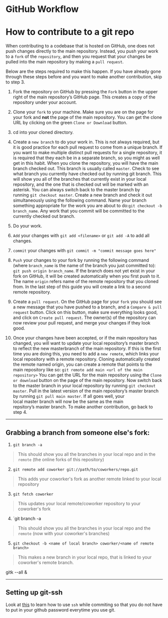 # GitHub Workflow

# How to contribute to a git repo

When contributing to a codebase that is hosted on GitHub, one does not push changes directly to the main repository. Instead, you push your work to a `fork` of the `repository`, and then you request that your changes be pulled into the main repository by making a `pull request`.

Below are the steps required to make this happen. If you have already gone through these steps before and you want to make another contribution, skip to step 3.

1.	Fork the repository on GitHub by pressing the `Fork` button in the upper right of the main repository’s GitHub page. This creates a copy of the repository under your account.

2.	Clone your `fork` to your machine. Make sure you are on the page for your fork and **not** the page of the main repository. You can get the clone URL by clicking on the green `Clone or Download` button.

3.	cd into your cloned directory.

4.	Create a `new branch` to do your work in. This is not always required, but it is good practice for each pull request to come from a unique branch. If you want to make multiple distinct pull requests for a single repository, it is required that they each be in a separate branch, so you might as well get in this habit. When you clone the repository, you will have the main branch checked out. This branch is usually called `master`. Check to see what branch you currently have checked out by running git branch. This will show you all of the branches that currently exist in your local repository, and the one that is checked out will be marked with an asterisk. You can always switch back to the master branch by running `git checkout master`. Create a new branch and check it out simultaneously using the following command. Name your branch something appropriate for the work you are about to do:`git checkout -b branch_name`. Any work that you commit will be committed to the currently checked out branch.

5.	Do your work.

6.	`Add` your changes with `git add <filename>` or `git add -A` to add all changes.

7. 	`commit` your changes with `git commit -m "commit message goes here"`

8.	`Push` your changes to your fork by running the following command (where `branch_name` is the name of the branch you just committed to): `git push origin branch_name`. If the branch does not yet exist in your fork on GitHub, it will be created automatically when you first push to it. The name `origin` refers name of the remote repository that you cloned from. In the last step of this guide you will create a link to a second remote repository.

9.	Create a `pull request`. On the GitHub page for your `fork` you should see a new message that you have pushed to a branch, and a `Compare & pull request` button. Click on this button, make sure everything looks good, and click on `Create pull request`. The owner(s) of the repository can now review your pull request, and merge your changes if they look good.

10.	Once your changes have been accepted, or if the main repository has changed, you will want to update your local repository’s master branch to reflect the new masterbranch of the main repository. If this is the first time you are doing this, you need to add a `new remote`, which links your local repository with a remote repository. Cloning automatically created the remote named origin, you can create a remote that points to the main repository like so: `git remote add main <url of the main repository>` You can get the URL for the main repository using the `Clone or download` button on the page of the main repository. Now switch back to the master branch in your local repository by running `git checkout master`. Pull in the latest version of the main repository’s master branch by running `git pull main master`. If all goes well, your local master branch will now be the same as the main repsitory’s master branch. To make another contribution, go back to step 4.
___
## Grabbing a branch from someone else's fork:

1. `git branch -a`
> This should show you all the branches in your local repo and in the `remote` (the online forks of this repository)
2. `git remote add coworker git://path/to/coworkers/repo.git`
> This adds your coworker's fork as another remote linked to your local repository
3. `git fetch coworker`
> This updates your local remote/coworker repository to your coworker's fork
4. `git branch -a
> This should show you all the branches in your local repo and the `remote` (now with your coworker's branches)
5. `git checkout -b <name of local branch> coworker/<name of remote branch>`
> This makes a new branch in your local repo, that is linked to your coworker's remote branch.


gitk --all &

____
## Setting up git-ssh
Look at [this](https://help.github.com/en/articles/connecting-to-github-with-ssh) to learn how to use `ssh` while commiting so that you do not have to put in your github password everytime you use git.
